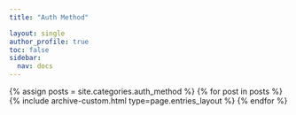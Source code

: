 ```yaml
---
title: "Auth Method"

layout: single
author_profile: true
toc: false
sidebar:
  nav: docs
---
```


{% assign posts = site.categories.auth_method %}
{% for post in posts %} {% include archive-custom.html type=page.entries_layout %} {% endfor %}
